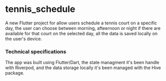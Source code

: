 # tennis_schedule

A new Flutter project for allow users schedule a tennis court on a specific day, the user can choose between morning, afteernoon or night if there are available for that court on the selected day, all the data is saved locally on the user's device.

### Technical specifications

The app was built using Flutter/Dart, the state managment it's been handle with Riverpod, and the data storage locally it's been managed with the Hive package.
